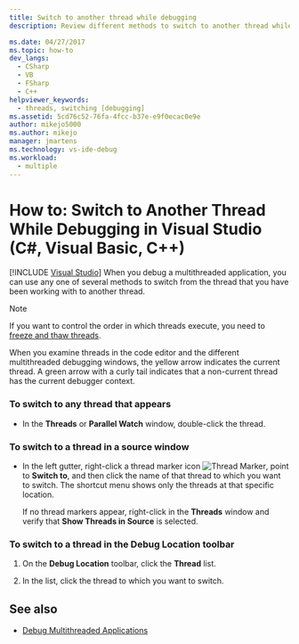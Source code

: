 ```yaml
---
title: Switch to another thread while debugging
description: Review different methods to switch to another thread while debugging a multithreaded application in Visual Studio.

ms.date: 04/27/2017
ms.topic: how-to
dev_langs: 
  - CSharp
  - VB
  - FSharp
  - C++
helpviewer_keywords: 
  - threads, switching [debugging]
ms.assetid: 5cd76c52-76fa-4fcc-b37e-e9f0ecac0e9e
author: mikejo5000
ms.author: mikejo
manager: jmartens
ms.technology: vs-ide-debug
ms.workload: 
  - multiple
---
```

# How to: Switch to Another Thread While Debugging in Visual Studio (C#, Visual Basic, C++)

 [!INCLUDE [Visual Studio](~/includes/applies-to-version/vs-windows-only.md)]
When you debug a multithreaded application, you can use any one of several methods to switch from the thread that you have been working with to another thread.

> [!NOTE]
> If you want to control the order in which threads execute, you need to [freeze and thaw threads](../debugger/get-started-debugging-multithreaded-apps.md).

When you examine threads in the code editor and the different multithreaded debugging windows, the yellow arrow indicates the current thread. A green arrow with a curly tail indicates that a non-current thread has the current debugger context.

### To switch to any thread that appears

- In the **Threads** or **Parallel Watch** window, double-click the thread.

### To switch to a thread in a source window

- In the left gutter, right-click a thread marker icon ![Thread Marker](../debugger/media/dbg-thread-marker.png "ThreadMarker"), point to **Switch to**, and then click the name of that thread to which you want to switch. The shortcut menu shows only the threads at that specific location.

     If no thread markers appear, right-click in the **Threads** window and verify that **Show Threads in Source** is selected.

### To switch to a thread in the Debug Location toolbar

1. On the **Debug Location** toolbar, click the **Thread** list.

2. In the list, click the thread to which you want to switch.

## See also
- [Debug Multithreaded Applications](../debugger/debug-multithreaded-applications-in-visual-studio.md)
